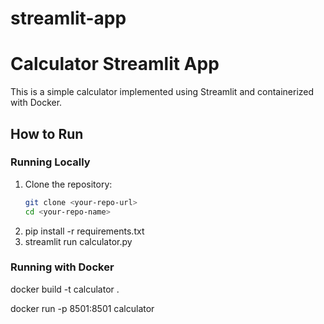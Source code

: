 # streamlit-app

# Calculator Streamlit App

This is a simple calculator implemented using Streamlit and containerized with Docker.

## How to Run

### Running Locally

1. Clone the repository:
   ```bash
   git clone <your-repo-url>
   cd <your-repo-name>

2. pip install -r requirements.txt
3. streamlit run calculator.py

### Running with Docker

docker build -t calculator .

docker run -p 8501:8501 calculator


